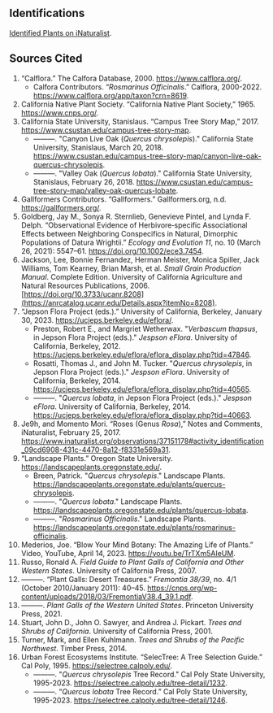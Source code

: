 <!--
title: Plants
icon: tree
description: A collection of reference materials for indentifying and understanding plants.
-->
## Identifications

[Identified Plants on iNaturalist](https://www.inaturalist.org/observations?ident_user_id=obad-hai&place_id=any&subview=table&iconic_taxa=Plantae).

## Sources Cited

1. “Calflora.” The Calfora Database, 2000. https://www.calflora.org/.
   *  Calfora Contributors. “*Rosmarinus Officinalis*.” Calflora, 2000-2022. https://www.calflora.org/app/taxon?crn=8619.
1. California Native Plant Society. “California Native Plant Society,” 1965. https://www.cnps.org/.
1. California State University, Stanislaus. “Campus Tree Story Map,” 2017. https://www.csustan.edu/campus-tree-story-map.
   *  ———. "Canyon Live Oak (*Quercus chrysolepis*)." California State University, Stanislaus, March 20, 2018. https://www.csustan.edu/campus-tree-story-map/canyon-live-oak-quercus-chrysolepis.
   *  ———. "Valley Oak (*Quercus lobata*)." California State University, Stanislaus, February 26, 2018. https://www.csustan.edu/campus-tree-story-map/valley-oak-quercus-lobate.
1. Gallformers Contributors. “Gallformers.” Gallformers.org, n.d. https://gallformers.org/.
1. Goldberg, Jay M., Sonya R. Sternlieb, Genevieve Pintel, and Lynda F. Delph. “Observational Evidence of Herbivore‐specific Associational Effects between Neighboring Conspecifics in Natural, Dimorphic Populations of Datura Wrightii.” *Ecology and Evolution 11*, no. 10 (March 26, 2021): 5547–61. https://doi.org/10.1002/ece3.7454.
1. Jackson, Lee, Bonnie Fernandez, Herman Meister, Monica Spiller, Jack Williams, Tom Kearney, Brian Marsh, et al. *Small Grain Production Manual*. Complete Edition. University of California Agriculture and Natural Resources Publications, 2006. [https://doi.org/10.3733/ucanr.8208](https://anrcatalog.ucanr.edu/Details.aspx?itemNo=8208).
1. “Jepson Flora Project (eds.).” University of California, Berkeley, January 30, 2023. https://ucjeps.berkeley.edu/eflora/.
   * Preston, Robert E., and Margriet Wetherwax. "*Verbascum thapsus*, in Jepson Flora Project (eds.)." *Jespson eFlora*. University of California, Berkeley, 2012. https://ucjeps.berkeley.edu/eflora/eflora_display.php?tid=47846.
   * Rosatti, Thomas J., and John M. Tucker. "*Quercus chrysolepis*, in Jepson Flora Project (eds.)." *Jespson eFlora*. University of California, Berkeley, 2014. https://ucjeps.berkeley.edu/eflora/eflora_display.php?tid=40565.
   * ———. "*Quercus lobata*, in Jepson Flora Project (eds.)." *Jespson eFlora*. University of California, Berkeley, 2014. https://ucjeps.berkeley.edu/eflora/eflora_display.php?tid=40663.
1. Je9h, and Momento Mori. “Roses (Genus *Rosa*),” Notes and Comments, iNaturalist, February 25, 2017. https://www.inaturalist.org/observations/37151178#activity_identification_09cd6908-431c-4470-8a12-f8331e569a31.
1. “Landscape Plants.” Oregon State University. https://landscapeplants.oregonstate.edu/.
   *  Breen, Patrick. "*Quercus chrysolepis*." Landscape Plants. https://landscapeplants.oregonstate.edu/plants/quercus-chrysolepis.
   *  ———. "*Quercus lobata*." Landscape Plants. https://landscapeplants.oregonstate.edu/plants/quercus-lobata.
   *  ———. "*Rosmarinus Officinalis*." Landscape Plants. https://landscapeplants.oregonstate.edu/plants/rosmarinus-officinalis.
1. Mederios, Joe. “Blow Your Mind Botany: The Amazing Life of Plants.” Video, YouTube, April 14, 2023. https://youtu.be/TrTXm5AIeUM.
1. Russo, Ronald A. *Field Guide to Plant Galls of California and Other Western States*. University of California Press, 2007.
1. ———. “Plant Galls: Desert Treasures.” *Fremontia 38/39*, no. 4/1 (October 2010/January 2011): 40–45. https://cnps.org/wp-content/uploads/2018/03/FremontiaV38.4_39.1.pdf.
1. ———. *Plant Galls of the Western United States*. Princeton University Press, 2021.
1. Stuart, John D., John O. Sawyer, and Andrea J. Pickart. *Trees and Shrubs of California*. University of California Press, 2001.
1. Turner, Mark, and Ellen Kuhlmann. *Trees and Shrubs of the Pacific Northwest*. Timber Press, 2014.
1. Urban Forest Ecosystems Institute. “SelecTree: A Tree Selection Guide.” Cal Poly, 1995. https://selectree.calpoly.edu/.
   *  ———. "*Quercus chrysolepis* Tree Record." Cal Poly State University, 1995-2023. https://selectree.calpoly.edu/tree-detail/1232.
   *  ———. “*Quercus lobata* Tree Record.” Cal Poly State University, 1995-2023. https://selectree.calpoly.edu/tree-detail/1246.